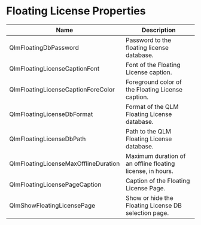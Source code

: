 # Floating License Properties

| Name                                 | Description                                                |
| ------------------------------------ | ---------------------------------------------------------- |
| QlmFloatingDbPassword                | Password to the floating license database.                 |
| QlmFloatingLicenseCaptionFont        | Font of the Floating License caption.                      |
| QlmFloatingLicenseCaptionForeColor   | Foreground color of the Floating License caption.          |
| QlmFloatingLicenseDbFormat           | Format of the QLM Floating License database.               |
| QlmFloatingLicenseDbPath             | Path to the QLM Floating License database.                 |
| QlmFloatingLicenseMaxOfflineDuration | Maximum duration of an offline floating license, in hours. |
| QlmFloatingLicensePageCaption        | Caption of the Floating License Page.                      |
| QlmShowFloatingLicensePage           | Show or hide the Floating License DB selection page.       |
